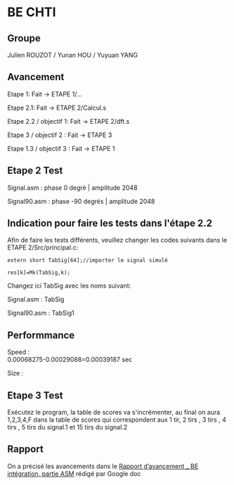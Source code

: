 BE CHTI 
==== 
Groupe
---
Julien ROUZOT /
Yunan HOU /
Yuyuan YANG

Avancement
----
Etape 1: Fait -> ETAPE 1/...<br>

Etape 2.1: Fait -> ETAPE 2/Calcul.s<br>

Etape 2.2 / objectif 1: Fait -> ETAPE 2/dft.s<br>

Etape 3 / objectif 2 : Fait -> ETAPE 3 

Etape 1.3 / objectif 3 : Fait -> ETAPE 1

Etape 2 Test
----
Signal.asm : phase 0 degré | amplitude 2048

Signal90.asm : phase -90 degrés | amplitude 2048

Indication pour faire les tests dans l'étape 2.2
----
Afin de faire les tests différents, veuillez changer les codes suivants dans le ETAPE 2/Src/principal.c:

```
extern short TabSig[64];//importer le signal simulé

res[k]=Mk(TabSig,k);
```
Changez ici TabSig avec les noms suivant:

Signal.asm : TabSig

Signal90.asm : TabSig1

Performmance
---
Speed :  
0.00068275-0.00029088=0.00039187 sec

Size :

Etape 3 Test
----
Exécutez le program, la table de scores va s'incrémenter, au final on aura 1,2,3,4,F dans la table de scores 
qui correspondent aux 1 tir, 2 tirs , 3 tirs , 4 tirs , 5 tirs du signal.1 et 15 tirs du signal.2 

Rapport
----
On a précisé les avancements dans le [Rapport d’avancement _ BE intégration, partie ASM](https://docs.google.com/document/d/1P1_2JFUTs7jzwzXKNZZaIuAOqxM8Aoy0CBaJVVXSG_U/edit?usp=sharing) rédigé par Google doc 

